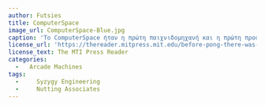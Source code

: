 ```yaml
---
author: Futsies
title: ComputerSpace
image_url: ComputerSpace-Blue.jpg
caption: 'Το ComputerSpace ήταν η πρώτη παιχνιδομηχανή και η πρώτη προσπάθεια των Nutting Associates να εμπορευματοποιήσουν των βίντεο παιχνιδιών και των arcade. Ο τρόπος διεπαφής με την παιχνιδομηχανή ήταν απλοήκη, καθώς το παιχνίδι δεν ήταν απαιτητικο στα controls, και ο εξωτερικός σχεδιασμός του ήταν αρκετά "φουτουριστικός" για την εποχή του, πράγμα που θα έλκει αρκετά άτομα που τους ενδιαφέρει η επιστημονική φαντασία.'
license_url: 'https://thereader.mitpress.mit.edu/before-pong-there-was-computer-space/'
license_text: The MTI Press Reader
categories:
  -   Arcade Machines
tags:
  - 	Syzygy Engineering
  - 	Nutting Associates
---
```

